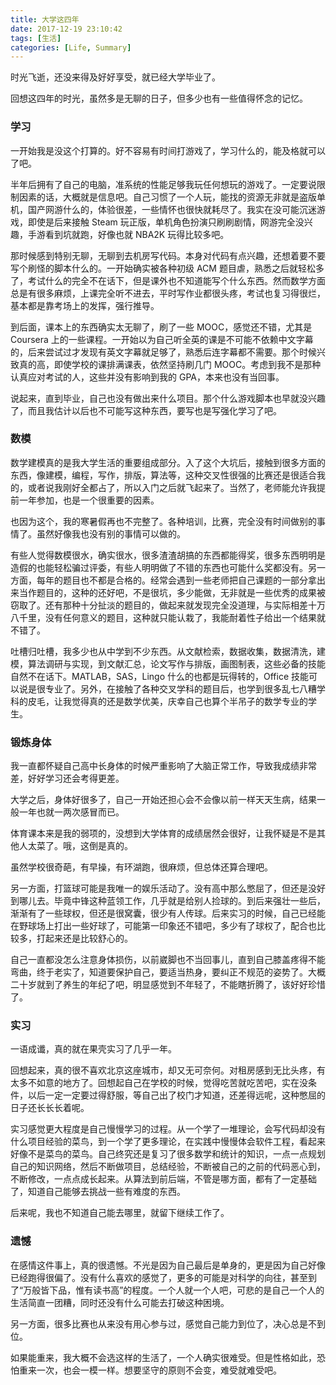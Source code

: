 ```yaml
---
title: 大学这四年
date: 2017-12-19 23:10:42
tags: [生活]
categories: [Life, Summary]
---
```


时光飞逝，还没来得及好好享受，就已经大学毕业了。

回想这四年的时光，虽然多是无聊的日子，但多少也有一些值得怀念的记忆。

<!-- more -->

### 学习

一开始我是没这个打算的。好不容易有时间打游戏了，学习什么的，能及格就可以了吧。

半年后拥有了自己的电脑，准系统的性能足够我玩任何想玩的游戏了。一定要说限制因素的话，大概就是信息吧。自己习惯了一个人玩，能找的资源无非就是盗版单机，国产网游什么的，体验很差，一些情怀也很快就耗尽了。我实在没可能沉迷游戏，即使是后来接触 Steam 玩正版，单机角色扮演只刷刷剧情，网游完全没兴趣，手游看到坑就跑，好像也就 NBA2K 玩得比较多吧。

那时候感到特别无聊，无聊到去机房写代码。本身对代码有点兴趣，还想着要不要写个刷怪的脚本什么的。一开始确实被各种初级 ACM 题目虐，熟悉之后就轻松多了，考试什么的完全不在话下，但是课外也不知道能写个什么东西。然而数学方面总是有很多麻烦，上课完全听不进去，平时写作业都很头疼，考试也复习得很烂，基本都是靠考场上的发挥，强行推导。

到后面，课本上的东西确实太无聊了，刷了一些 MOOC，感觉还不错，尤其是 Coursera 上的一些课程。一开始以为自己听全英的课是不可能不依赖中文字幕的，后来尝试过才发现有英文字幕就足够了，熟悉后连字幕都不需要。那个时候兴致真的高，即使学校的课排满课表，依然坚持刷几门 MOOC。考虑到我不是那种认真应对考试的人，这些并没有影响到我的 GPA，本来也没有当回事。

说起来，直到毕业，自己也没有做出来什么项目。那个什么游戏脚本也早就没兴趣了，而且我估计以后也不可能写这种东西，要写也是写强化学习了吧。

### 数模

数学建模真的是我大学生活的重要组成部分。入了这个大坑后，接触到很多方面的东西，像建模，编程，写作，排版，算法等，这种交叉性很强的比赛还是很适合我的，或者说我刚好全都占了，所以入门之后就飞起来了。当然了，老师能允许我提前一年参加，也是一个很重要的因素。

也因为这个，我的寒暑假再也不完整了。各种培训，比赛，完全没有时间做别的事情了。虽然好像我也没有别的事情可以做的。

有些人觉得数模很水，确实很水，很多渣渣胡搞的东西都能得奖，很多东西明明是造假的也能轻松骗过评委，有些人明明做了不错的东西也可能什么奖都没有。另一方面，每年的题目也不都是合格的。经常会遇到一些老师把自己课题的一部分拿出来当作题目的，这种的还好吧，不是很坑，多少能做，无非就是一些优秀的成果被窃取了。还有那种十分扯淡的题目的，做起来就发现完全没道理，与实际相差十万八千里，没有任何意义的题目，这种就只能认栽了，我能耐着性子给出一个结果就不错了。

吐槽归吐槽，我多少也从中学到不少东西。从文献检索，数据收集，数据清洗，建模，算法调研与实现，到文献汇总，论文写作与排版，画图制表，这些必备的技能自然不在话下。MATLAB，SAS，Lingo 什么的也都是玩得转的，Office 技能可以说是很专业了。另外，在接触了各种交叉学科的题目后，也学到很多乱七八糟学科的皮毛，让我觉得真的还是数学优美，庆幸自己也算个半吊子的数学专业的学生。

### 锻炼身体

我一直都怀疑自己高中长身体的时候严重影响了大脑正常工作，导致我成绩非常差，好好学习还会考得更差。

大学之后，身体好很多了，自己一开始还担心会不会像以前一样天天生病，结果一般一年也就一两次感冒而已。

体育课本来是我的弱项的，没想到大学体育的成绩居然会很好，让我怀疑是不是其他人太菜了。哦，这倒是真的。

虽然学校很奇葩，有早操，有环湖跑，很麻烦，但总体还算合理吧。

另一方面，打篮球可能是我唯一的娱乐活动了。没有高中那么憋屈了，但还是没好到哪儿去。毕竟中锋这种蓝领工作，几乎就是给别人捡球的。到后来强壮一些后，渐渐有了一些球权，但还是很窝囊，很少有人传球。后来实习的时候，自己已经能在野球场上打出一些好球了，可能第一印象还不错吧，多少有了球权了，配合也比较多，打起来还是比较舒心的。

自己一直都没怎么注意身体损伤，以前崴脚也不当回事儿，直到自己膝盖疼得不能弯曲，终于老实了，知道要保护自己，要适当热身，要纠正不规范的姿势了。大概二十岁就到了养生的年纪了吧，明显感觉到不年轻了，不能瞎折腾了，该好好珍惜了。

### 实习

一语成谶，真的就在果壳实习了几乎一年。

回想起来，真的很不喜欢北京这座城市，却又无可奈何。对租房感到无比头疼，有太多不如意的地方了。回想起自己在学校的时候，觉得吃苦就吃苦吧，实在没条件，以后一定一定要过得舒服，等自己出了校门才知道，还差得远呢，这种憋屈的日子还长长长着呢。

实习感觉更大程度是自己慢慢学习的过程。从一个学了一堆理论，会写代码却没有什么项目经验的菜鸟，到一个学了更多理论，在实践中慢慢体会软件工程，看起来好像不是菜鸟的菜鸟。自己终究还是复习了很多数学和统计的知识，一点一点规划自己的知识网络，然后不断做项目，总结经验，不断被自己的之前的代码恶心到，不断修改，一点点成长起来。从算法到前后端，不管是哪方面，都有了一定基础了，知道自己能够去挑战一些有难度的东西。

后来呢，我也不知道自己能去哪里，就留下继续工作了。

### 遗憾

在感情这件事上，真的很遗憾。不光是因为自己最后是单身的，更是因为自己好像已经跑得很偏了。没有什么喜欢的感觉了，更多的可能是对科学的向往，甚至到了“万般皆下品，惟有读书高”的程度。一个人就一个人吧，可悲的是自己一个人的生活简直一团糟，同时还没有什么可能去打破这种困境。

另一方面，很多比赛也从来没有用心参与过，感觉自己能力到位了，决心总是不到位。

如果能重来，我大概不会选这样的生活了，一个人确实很难受。但是性格如此，恐怕重来一次，也会一模一样。想要坚守的原则不会变，难受就难受吧。


